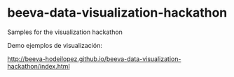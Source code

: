 # beeva-data-visualization-hackathon
Samples for the visualization hackathon

Demo ejemplos de visualización:

http://beeva-hodeilopez.github.io/beeva-data-visualization-hackathon/index.html

